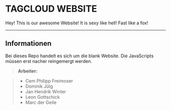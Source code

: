TAGCLOUD WEBSITE
===================


Hey! This is our awesome Website! It is sexy like hell! Fast like a fox!

----------


Informationen
-------------

Bei dieses Repo handelt es sich um die blank Website. Die JavaScripts müssen erst nacher reingemergt werden. 

> **Arbeiter:**

> - Cem Philipp Freimoser
> - Dominik Jülg
> - Jan Hendrik Winter
> - Leon Gottschick
> - Marc der Geile

